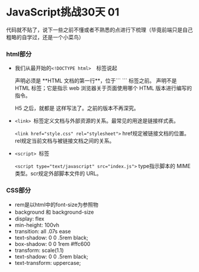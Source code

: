 # JavaScript挑战30天 01
代码就不贴了，说下一些之前不懂或者不熟悉的点进行下梳理（毕竟前端只是自己粗略的自学过，还是一个小菜鸟）

### html部分
* 我们从最开始的```<!DOCTYPE html>  ```标签说起

	
	<!DOCTYPE> 声明必须是 **HTML 文档的第一行**，位于```<html> ``` 标签之前。
	<!DOCTYPE> 声明不是 HTML 标签；它是指示 web 浏览器关于页面使用哪个 HTML 版本进行编写的指令。
	H5 之后，就都是<!DOCTYPE html>  这样写法了。之前的版本不再深究。
	
*  ```<link> ```标签定义文档与外部资源的关系。最常见的用途是链接样式表。

	```<link href="style.css" rel="stylesheet">``` href规定被链接文档的位置。rel规定当前文档与被链接文档之间的关系。

*  ```<script> ```标签

	```<script type="text/javascript" src="index.js">``` type指示脚本的 MIME 类型。scr规定外部脚本文件的 URL。
	
### CSS部分
*  rem是以html中的font-size为参照物
*  background 和 background-size
*  display: flex
*  min-height: 100vh
*  transition: all .07s ease
*  text-shadow: 0 0 .5rem black;
*  box-shadow: 0 0 1rem #ffc600
*  transform: scale(1.1)
*  text-shadow: 0 0 .5rem black;
*  text-transform: uppercase;
